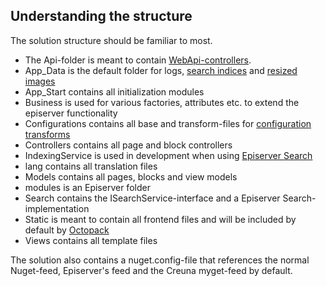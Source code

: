 ## Understanding the structure

The solution structure should be familiar to most.

- The Api-folder is meant to contain [WebApi-controllers](features/web-api.html).
- App_Data is the default folder for logs, [search indices](features/search.html) and [resized images](features/image-resizing.html)
- App_Start contains all initialization modules
- Business is used for various factories, attributes etc. to extend the episerver functionality
- Configurations contains all base and transform-files for [configuration transforms](features/config-transform.html)
- Controllers contains all page and block controllers
- IndexingService is used in development when using [Episerver Search](features/search.html)
- lang contains all translation files
- Models contains all pages, blocks and view models
- modules is an Episerver folder
- Search contains the ISearchService-interface and a Episerver Search-implementation
- Static is meant to contain all frontend files and will be included by default by [Octopack](features/octopus.html)
- Views contains all template files


The solution also contains a nuget.config-file that references the normal Nuget-feed, Episerver's feed and the Creuna myget-feed by default.